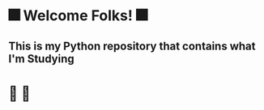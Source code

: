 
# :fireworks: Welcome Folks! :fireworks:
## This is my Python repository that contains what I'm Studying

# :snake: :eyes:
